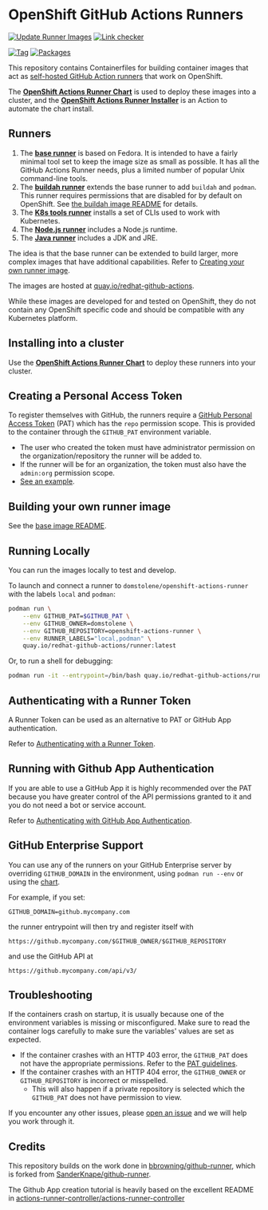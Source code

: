 # OpenShift GitHub Actions Runners

[![Update Runner Images](https://github.com/domstolene/openshift-actions-runners/actions/workflows/update_images.yml/badge.svg)](https://github.com/domstolene/openshift-actions-runners/actions/workflows/update_images.yml)
[![Link checker](https://github.com/domstolene/openshift-actions-runners/actions/workflows/link_check.yml/badge.svg)](https://github.com/domstolene/openshift-actions-runners/actions/workflows/link_check.yml)

[![Tag](https://img.shields.io/github/v/tag/domstolene/openshift-actions-runners)](https://github.com/domstolene/openshift-actions-runners/tags)
[![Packages](https://img.shields.io/badge/ghcr.io-red)](https://github.com/orgs/domstolene/packages?repo_name=openshift-actions-runners)

This repository contains Containerfiles for building container images that act as [self-hosted GitHub Action runners](https://docs.github.com/en/free-pro-team@latest/actions/hosting-your-own-runners/about-self-hosted-runners) that work on OpenShift.

The [**OpenShift Actions Runner Chart**](https://github.com/redhat-actions/openshift-actions-runner-chart) is used to deploy these images into a cluster, and the [**OpenShift Actions Runner Installer**](https://github.com/redhat-actions/openshift-actions-runner-installer) is an Action to automate the chart install.

## Runners
1. The [**base runner**](./base) is based on Fedora. It is intended to have a fairly minimal tool set to keep the image size as small as possible. It has all the GitHub Actions Runner needs, plus a limited number of popular Unix command-line tools.
2. The [**buildah runner**](./buildah) extends the base runner to add `buildah` and `podman`. This runner requires permissions that are disabled for by default on OpenShift. See [the buildah image README](./buildah/#README.md) for details.
3. The [**K8s tools runner**](./k8s-tools) installs a set of CLIs used to work with Kubernetes.
4. The [**Node.js runner**](./node) includes a Node.js runtime.
5. The [**Java runner**](./java) includes a JDK and JRE.

The idea is that the base runner can be extended to build larger, more complex images that have additional capabilities. Refer to [Creating your own runner image](./base#creating-your-own-runner-image).

The images are hosted at [quay.io/redhat-github-actions](https://quay.io/redhat-github-actions/).

While these images are developed for and tested on OpenShift, they do not contain any OpenShift specific code and should be compatible with any Kubernetes platform.

## Installing into a cluster
Use the [**OpenShift Actions Runner Chart**](https://github.com/redhat-actions/openshift-actions-runner-chart) to deploy these runners into your cluster.

<a id="pat-guidelines"></a>
## Creating a Personal Access Token
To register themselves with GitHub, the runners require a [GitHub Personal Access Token](https://docs.github.com/en/free-pro-team@latest/github/authenticating-to-github/creating-a-personal-access-token) (PAT) which has the `repo` permission scope. This is provided to the container through the `GITHUB_PAT` environment variable.
- The user who created the token must have administrator permission on the organization/repository the runner will be added to.
- If the runner will be for an organization, the token must also have the `admin:org` permission scope.
- [See an example](./pat-creation.png).

## Building your own runner image
See the [base image README](./base/#own-image).

## Running Locally
You can run the images locally to test and develop.

To launch and connect a runner to `domstolene/openshift-actions-runner` with the labels `local` and `podman`:
```sh
podman run \
    --env GITHUB_PAT=$GITHUB_PAT \
    --env GITHUB_OWNER=domstolene \
    --env GITHUB_REPOSITORY=openshift-actions-runner \
    --env RUNNER_LABELS="local,podman" \
    quay.io/redhat-github-actions/runner:latest
```

Or, to run a shell for debugging:
```sh
podman run -it --entrypoint=/bin/bash quay.io/redhat-github-actions/runner:latest
```

## Authenticating with a Runner Token
A Runner Token can be used as an alternative to PAT or GitHub App authentication.

Refer to [Authenticating with a Runner Token](./docs/runner-token.md).

## Running with Github App Authentication

If you are able to use a GitHub App it is highly recommended over the PAT because you have greater control of the API permissions granted to it and you do not need a bot or service account.

Refer to [Authenticating with GitHub App Authentication](./docs/github-app-authentication.md).

<a id="enterprise-support"></a>

## GitHub Enterprise Support
You can use any of the runners on your GitHub Enterprise server by overriding `GITHUB_DOMAIN` in the environment, using `podman run --env` or using the [chart](https://github.com/redhat-actions/openshift-actions-runner-chart).

For example, if you set:
```
GITHUB_DOMAIN=github.mycompany.com
```

the runner entrypoint will then try and register itself with

```
https://github.mycompany.com/$GITHUB_OWNER/$GITHUB_REPOSITORY
```

and use the GitHub API at

```
https://github.mycompany.com/api/v3/
```

## Troubleshooting
If the containers crash on startup, it is usually because one of the environment variables is missing or misconfigured. Make sure to read the container logs carefully to make sure the variables' values are set as expected.

- If the container crashes with an HTTP 403 error, the `GITHUB_PAT` does not have the appropriate permissions. Refer to the [PAT guidelines](#pat-guidelines).
- If the container crashes with an HTTP 404 error, the `GITHUB_OWNER` or `GITHUB_REPOSITORY` is incorrect or misspelled.
    - This will also happen if a private repository is selected which the `GITHUB_PAT` does not have permission to view.

If you encounter any other issues, please [open an issue](https://github.com/domstolene/openshift-actions-runners/issues) and we will help you work through it.

## Credits
This repository builds on the work done in [bbrowning/github-runner](https://github.com/bbrowning/github-runner), which is forked from [SanderKnape/github-runner](https://github.com/SanderKnape/github-runner).

The Github App creation tutorial is heavily based on the excellent README in [actions-runner-controller/actions-runner-controller](https://github.com/actions-runner-controller/actions-runner-controller)
